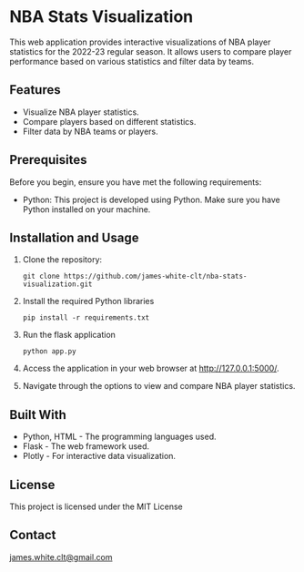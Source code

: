 # NBA Stats Visualization

This web application provides interactive visualizations of NBA player statistics for the 2022-23 regular season. It allows users to compare player performance based on various statistics and filter data by teams.

## Features

- Visualize NBA player statistics.
- Compare players based on different statistics.
- Filter data by NBA teams or players.

## Prerequisites

Before you begin, ensure you have met the following requirements:

- Python: This project is developed using Python. Make sure you have Python installed on your machine.

## Installation and Usage

1. Clone the repository:
   ```shell
   git clone https://github.com/james-white-clt/nba-stats-visualization.git

2. Install the required Python libraries
   ```shell
   pip install -r requirements.txt

3. Run the flask application
    ```shell
    python app.py

4. Access the application in your web browser at http://127.0.0.1:5000/.

5. Navigate through the options to view and compare NBA player statistics.

## Built With

- Python, HTML - The programming languages used.
- Flask - The web framework used.
- Plotly - For interactive data visualization.

## License

This project is licensed under the MIT License

## Contact
james.white.clt@gmail.com
